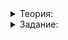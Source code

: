 <details>
<summary>Теория:</summary>

# Копирование объектов. Часть первая

В своих предыдущих программах вы, сами того не подозревая, хранили данные в динамической памяти, когда использовали строки и контейнеры  `vector`,  `map`  и  `set`. Эти стандартные классы размещают элементы в куче, а пользователю предоставляют простые и удобные операции вроде вставки и удаления элементов. Благодаря им вы концентрируетесь на прикладных задачах вроде поисковой системы и не отвлекаетесь на преодоление трудностей, которые возникают при работе с динамической памятью.

Когда дело касается объектов, хранящих данные в динамической памяти, многие привычные вещи вроде копирования становятся сложнее в реализации. Вспомним класс «Осьминог» из предыдущего урока.

______________________________________________________________________________________________________________________________________________________________________________________________________________________________________________________________________________________________________________________________________________________________________________________________________________________________________________________________________________________________________________________________

_Представление экземпляра класса  `Octopus`  в памяти_

В классе «Осьминог»‎ задача искусственно усложнена тем, что в векторе  `tentacles_`  не сами щупальца, а указатели на них. Это сделано намеренно. Так вы увидите трудности, с которыми сталкиваются программисты классов, работающих с динамической памятью.

Чтобы устранить утечки памяти, потребовалось не только добавить деструктор, удаляющий щупальца осьминога, но и обработать возможное исключение  `bad_alloc`  в конструкторе класса. Однако в классе  `Octopus`  осталась ошибка, которая может проявлять себя очень странно. Создадим в программе ещё одного осьминога, проинициализировав его значением первого:

```cpp
#include <iostream>
#include <string>
#include <vector>

using namespace std;

// Щупальце
class Tentacle {
public:
    explicit Tentacle(int id)
        : id_(id) {
    }

    int GetId() const {
        return id_;
    }

private:
    int id_ = 0;
};

// Осьминог
class Octopus {
public:
    Octopus() {
        Tentacle* t = nullptr;
        try {
            for (int i = 1; i <= 8; ++i) {
                t = new Tentacle(i);      // Может выбросить исключение bad_alloc
                tentacles_.push_back(t);  // Может выбросить исключение bad_alloc

                // Обнуляем указатель на щупальце, которое уже добавили в tentacles_,
                // чтобы не удалить его в обработчике catch повторно
                t = nullptr;
            }
        } catch (const bad_alloc&) {
            // Удаляем щупальца, которые успели попасть в контейнер tentacles_
            Cleanup();
            // Удаляем щупальце, которое создали, но не добавили в tentacles_
            delete t;
            // Конструктор не смог создать осьминога с восемью щупальцами,
            // поэтому выбрасываем исключение, чтобы сообщить вызывающему коду об ошибке
            // throw без параметров внутри catch выполняет ПЕРЕВЫБРОС пойманного исключения
            throw;
        }
    }

    const Tentacle& GetTentacle(int index) const {
        if (index < 0 || static_cast<size_t>(index) >= tentacles_.size()) {
            throw out_of_range("Invalid tentacle index"s);
        }
        // Чтобы превратить указатель в ссылку, разыменовываем его
        return *tentacles_[index];
    }

    ~Octopus() {
        // Осьминог владеет объектами в динамической памяти (щупальца),
        // которые должны быть удалены при его разрушении.
        // Деструктор - лучшее место, чтобы прибраться за собой.
        Cleanup();
    }

private:
    void Cleanup() {
        // Удаляем щупальца осьминога из динамической памяти
        for (Tentacle* t : tentacles_) {
            delete t;
        }
        // Очищаем массив указателей на щупальца
        tentacles_.clear();
    }

    // Вектор хранит указатели на щупальца. Сами объекты щупалец находятся в куче
    vector<Tentacle*> tentacles_;
};

int main() {
    {
        Octopus octopus;
        // Мы просто хотели ещё одного осьминога
        Octopus octopus1 = octopus;
        // Всё было хорошо и не предвещало беды...
        // ... до этого момента
    }
    cout << "Congratulations. Everything is OK!"s << endl;
}

```

Скопируйте код в свою IDE и запустите. В зависимости от настроек компилятора и ОС программа может вести себя по-разному. Например, так:

```
Segmentation fault

```

Или не вывести ничего:

Внесите изменения в функцию  `main`  и снова запустите программу:

```cpp
int main() {
    {
        Octopus octopus;
        // Мы просто хотели ещё одного осьминога
        Octopus octopus1 = octopus;
        cout << "Tentacle id="s << octopus1.GetTentacle(3).GetId() << endl;
    }
    cout << "OK"s << endl;
}

```

Возможный и ожидаемый вывод программы:

```
Tentacle id=4
OK

```

Но вывод может быть другим:

```
Tentacle id=4

```

Ситуацию, которая возникает в программе, называется «**неопределённое поведение**». То есть программа может вести себя как угодно: упасть, выдать ожидаемый результат или отправить в прошлое Терминатора, чтобы убить Сару Коннор. Но сейчас нас интересует не то, что программа может сделать, а причины, которые к этому привели.

Данную программу от ранее работавшей отличает создание копии осьминога:

```cpp
int main() {
    // Оригинальный осьминог
    Octopus octopus;
    // Копия первого осьминога
    Octopus octopus1 = octopus;
}

```

Первый осьминог инициализируется конструктором по умолчанию. Для инициализации второго осьминога использован копирующий конструктор. Его ещё называют конструктором копирования.

Копирующий конструктор создаёт новый объект на основе существующего. В качестве своего параметра этот конструктор принимает константную ссылку на объект того же типа:

```cpp
#include <string>

using namespace std;

class Object {
public:
    // Явно заданный конструктор копирования.
    // Ожидается, что копия будет идентична оригиналу,
    // поэтому поля копии инициализируем значением полей оригинала
    Object(const Object& other)
        : id_(other.id_)
        , name_(other.name_) {
    }

    // ...

private:
    int id_;
    string name_;
};

```

Вызов копирующего конструктора может быть явным, как у нашего осьминога, и неявным — например, при передаче параметра в функцию по значению или при возврате объекта из функции:

```cpp
void PlayWithOctopus(Octopus o) {
    cout << "tentacle:"s << o.GetTentacle(1).GetId() << endl;
}

int main() {
    Octopus o1;

    // В функцию PlayWithOctopus будет неявно передана копия объекта o1
    PlayWithOctopus(o1);
    cout << "OK"s << endl;
}

```

Компилятор может сгенерировать не только конструктор по умолчанию, но и копирующий конструктор. В этом случае для инициализации каждого поля объекта будет вызван его копирующий конструктор. В классе  `Octopus`  компилятор сгенерирует конструктор копирования, который создаст копию массива указателей на щупальца осьминога:

```cpp
#include <vector>

using namespace std;

// Щупальце
class Tentacle {
    // ...
};

// Осьминог
class Octopus {
public:
    // ...

    // Сгенерированный компилятором конструктор копирования
    // копирует массив указателей на щупальца
    Octopus(const Octopus& other)
        : tentacles_(tentacles) {
    }

    // ...

private:
    // ...

    // Вектор хранит указатели на щупальца. Сами объекты щупалец находятся в куче
    vector<Tentacle*> tentacles_;
};

```

Получим ситуацию, изображённую на этом рисунке:

______________________________________________________________________________________________________________________________________________________________________________________________________________________________________________________________________________________________________________________________________________________________________________________________________________________________________________________________________________________________________________________________

_Копия осьминога будет ссылаться на те же щупальца, что и оригинал_

Когда на один объект ссылаются несколько указателей — это нормально.

______________________________________________________________________________________________________________________________________________________________________________________________________________________________________________________________________________________________________________________________________________________________________________________________________________________________________________________________________________________________________________________________

Проблемы начинаются при выходе из блока, где объявлены переменные  `octopus`  и  `octopus1`. Сначала будет вызван деструктор  `octopus1`. Он удалит щупальца осьминога:

______________________________________________________________________________________________________________________________________________________________________________________________________________________________________________________________________________________________________________________________________________________________________________________________________________________________________________________________________________________________________________________________

_Деструктор  `octopus1`  удалит щупальца осьминога_

После удаления  `octopus1`  указатели, которые хранятся в массиве щупалец осьминога  `octopus`, станут невалидными — они более не ссылаются на существующие объекты. Такие указатели нельзя использовать для доступа к объекту. Нельзя даже вызвать операцию  `delete`. Все эти действия приведут к неопределённому поведению при удалении осьминога  `octopus`: в своём деструкторе он передаст в оператор  `delete`  невалидный указатель.

Вы познакомились с копирующим конструктором. Он инициализирует экземпляр класса, копируя уже имеющийся. Этот конструктор принимает константную ссылку на копируемый объект. Всякий раз, когда в программе явно или неявно создаётся копия существующего объекта, используется копирующий конструктор.

Сгенерированный компилятором конструктор копирования создаёт копию объекта, копируя все поля оригинала. Это поведение хорошо работает для классов и структур, хранящих объекты-значения, но плохо для копирования классов, которые содержат данные в динамической памяти. В нашем случае проблема возникла при копировании осьминога. Копия осьминога должна иметь собственный набор щупалец, а не пользоваться щупальцами оригинала.

Когда сгенерированный компилятором конструктор копирования не подходит, вы можете написать его вручную, реализовав желаемую семантику копирования объектов. Этим вы займётесь в следующих уроках. А в задании этого урока вам предстоит поэкспериментировать с неопределённым поведением.

</details>

<details>
<summary>Задание:</summary>

## Задание

Проверьте неопределённое поведение при копировании осьминогов в действии. Напишите функцию  `main`: создайте в ней осьминога и несколько его копий.

Конкретных требований в этой задаче нет. Что именно сделать с классом  `Octopus`, зависит только от вашего любопытства и полёта фантазии. После того, как поэкспериментируете вдоволь, нажимайте кнопку «Проверить», чтобы перейти к следующему уроку. Тесты в этой задаче тривиальные — они проверят только, что код можно скомпилировать.

### Что отправлять на проверку

Поэкспериментируйте с неопределённым поведением. После того, как удовлетворите своё любопытство, нажимайте «Проверить», чтобы перейти к следующему уроку.

### Как будет тестироваться ваш код

Решение проверяться не будет. Главное — не допускайте синтаксических ошибок.

### Подсказка

Создайте в функции  `main`  осьминога и несколько его копий. Для закрепления эффекта попробуйте проделать эти действия в цикле.

</details>
